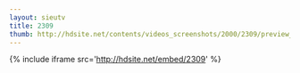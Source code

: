 ```yaml
---
layout: sieutv
title: 2309
thumb: http://hdsite.net/contents/videos_screenshots/2000/2309/preview_360p.mp4.jpg
---
```

{% include iframe src='http://hdsite.net/embed/2309' %}
 

